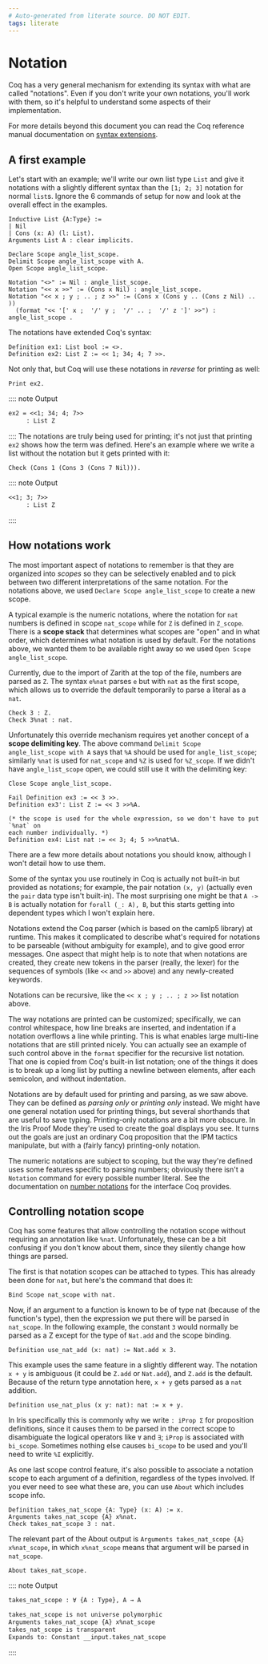 ```yaml
---
# Auto-generated from literate source. DO NOT EDIT.
tags: literate
---
```


# Notation

Coq has a very general mechanism for extending its syntax with what are called
"notations". Even if you don't write your own notations, you'll work with them,
so it's helpful to understand some aspects of their implementation.

For more details beyond this document you can read the Coq reference manual
documentation on [syntax
extensions](https://coq.inria.fr/doc/master/refman/user-extensions/syntax-extensions.html).

## A first example
Let's start with an example; we'll write our own list type `List` and give
it notations with a slightly different syntax than the `[1; 2; 3]` notation for
normal `list`s. Ignore the 6 commands of setup for now and look at the overall
effect in the examples.

```coq
Inductive List {A:Type} :=
| Nil
| Cons (x: A) (l: List).
Arguments List A : clear implicits.

Declare Scope angle_list_scope.
Delimit Scope angle_list_scope with A.
Open Scope angle_list_scope.

Notation "<>" := Nil : angle_list_scope.
Notation "<< x >>" := (Cons x Nil) : angle_list_scope.
Notation "<< x ; y ; .. ; z >>" := (Cons x (Cons y .. (Cons z Nil) .. ))
  (format "<< '[' x ;  '/' y ;  '/' .. ;  '/' z ']' >>") : angle_list_scope .

```

The notations have extended Coq's syntax:

```coq
Definition ex1: List bool := <>.
Definition ex2: List Z := << 1; 34; 4; 7 >>.

```

Not only that, but Coq will use these notations in _reverse_ for printing as
well:

```coq
Print ex2.
```


:::: note Output
```txt title="coq output"
ex2 = <<1; 34; 4; 7>>
     : List Z
```
::::
The notations are truly being used for printing; it's not just that printing
`ex2` shows how the term was defined. Here's an example where we write a list
without the notation but it gets printed with it:

```coq
Check (Cons 1 (Cons 3 (Cons 7 Nil))).
```


:::: note Output
```txt title="coq output"
<<1; 3; 7>>
     : List Z
```
::::
## How notations work

The most important aspect of notations to remember is that they are organized
into _scopes_ so they can be selectively enabled and to pick between two
different interpretations of the same notation. For the notations above, we used
`Declare Scope angle_list_scope` to create a new scope.

A typical example is the numeric notations, where the notation for `nat` numbers
is defined in scope `nat_scope` while for `Z` is defined in `Z_scope`. There is
a **scope stack** that determines what scopes are "open" and in what order,
which determines what notation is used by default. For the notations above, we
wanted them to be available right away so we used `Open Scope angle_list_scope`.

Currently, due to the import of Zarith at the top of the file, numbers are
parsed as `Z`. The syntax `e%nat` parses `e` but with `nat` as the first scope,
which allows us to override the default temporarily to parse a literal as a `nat`.


```coq
Check 3 : Z.
Check 3%nat : nat.

```

Unfortunately this override mechanism requires yet another concept of a
**scope delimiting key**. The above command `Delimit Scope angle_list_scope with
A` says that `%A` should be used for `angle_list_scope`; similarly `%nat` is
used for `nat_scope` and `%Z` is used for `%Z_scope`. If we didn't have
`angle_list_scope` open, we could still use it with the delimiting key:

```coq
Close Scope angle_list_scope.

Fail Definition ex3 := << 3 >>.
Definition ex3': List Z := << 3 >>%A.

(* the scope is used for the whole expression, so we don't have to put `%nat` on
each number individually. *)
Definition ex4: List nat := << 3; 4; 5 >>%nat%A.

```


There are a few more details about notations you should know, although I won't
detail how to use them.

Some of the syntax you use routinely in Coq is actually not built-in but
provided as notations; for example, the pair notation `(x, y)` (actually even
the `pair` data type isn't built-in). The most surprising one might be that `A
-> B` is actually notation for `forall (_: A), B`, but this starts getting into
dependent types which I won't explain here.

Notations extend the Coq parser (which is based on the camlp5 library) at
runtime. This makes it complicated to describe what's required for notations to
be parseable (without ambiguity for example), and to give good error messages.
One aspect that might help is to note that when notations are created, they
create new tokens in the parser (really, the lexer) for the sequences of symbols
(like `<<` and `>>` above) and any newly-created keywords.

Notations can be recursive, like the `<< x ; y ; .. ; z >>` list notation above.

The way notations are printed can be customized; specifically, we can control
whitespace, how line breaks are inserted, and indentation if a notation
overflows a line while printing. This is what enables large multi-line notations
that are still printed nicely. You can actually see an example of such control
above in the `format` specifier for the recursive list notation. That one is
copied from Coq's built-in list notation; one of the things it does is to break
up a long list by putting a newline between elements, after each semicolon, and
without indentation.

Notations are by default used for printing and parsing, as we saw above. They
can be defined as _parsing only_ or _printing only_ instead. We might have one
general notation used for printing things, but several shorthands that are
useful to save typing. Printing-only notations are a bit more obscure. In the
Iris Proof Mode they're used to create the goal displays you see. It turns out
the goals are just an ordinary Coq proposition that the IPM tactics manipulate,
but with a (fairly fancy) printing-only notation.

The numeric notations are subject to scoping, but the way they're defined uses
some features specific to parsing numbers; obviously there isn't a `Notation`
command for every possible number literal. See the documentation on [number
notations](https://coq.inria.fr/doc/master/refman/user-extensions/syntax-extensions.html#number-notations)
for the interface Coq provides.

## Controlling notation scope

Coq has some features that allow controlling the notation scope without
requiring an annotation like `%nat`. Unfortunately, these can be a bit confusing
if you don't know about them, since they silently change how things are parsed.

The first is that notation scopes can be attached to types. This has already
been done for `nat`, but here's the command that does it:


```coq
Bind Scope nat_scope with nat.

```

Now, if an argument to a function is known to be of type nat (because of the
function's type), then the expression we put there will be parsed in
`nat_scope`. In the following example, the constant `3` would normally be parsed
as a Z except for the type of `Nat.add` and the scope binding.


```coq
Definition use_nat_add (x: nat) := Nat.add x 3.

```

This example uses the same feature in a slightly different way. The notation
`x + y` is ambiguous (it could be `Z.add` or `Nat.add`), and `Z.add` is the
default. Because of the return type annotation here, `x + y` gets parsed as a
`nat` addition.


```coq
Definition use_nat_plus (x y: nat): nat := x + y.
```

In Iris specifically this is commonly why we write `: iProp Σ` for proposition
definitions, since it causes them to be parsed in the correct scope to
disambiguate the logical operators like `∀` and `∃`; `iProp` is associated with
`bi_scope`. Sometimes nothing else causes `bi_scope` to be used and you'll need
to write `%I` explicitly.

As one last scope control feature, it's also possible to associate a
notation scope to each argument of a definition, regardless of the types
involved. If you ever need to see what these are, you can use `About` which
includes scope info.

```coq
Definition takes_nat_scope {A: Type} (x: A) := x.
Arguments takes_nat_scope {A} x%nat.
Check takes_nat_scope 3 : nat.

```

The relevant part of the About output is `Arguments takes_nat_scope {A}
x%nat_scope`, in which `x%nat_scope` means that argument will be parsed in
`nat_scope`.

```coq
About takes_nat_scope.
```


:::: note Output
```txt title="coq output"
takes_nat_scope : ∀ {A : Type}, A → A

takes_nat_scope is not universe polymorphic
Arguments takes_nat_scope {A} x%nat_scope
takes_nat_scope is transparent
Expands to: Constant __input.takes_nat_scope
```
::::
